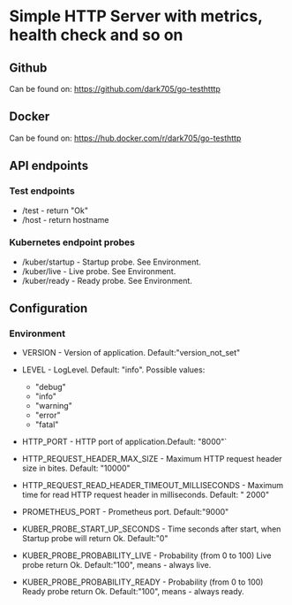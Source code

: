 # Simple HTTP Server with metrics, health check and so on

## Github

Can be found on: https://github.com/dark705/go-testhtttp

## Docker

Can be found on: https://hub.docker.com/r/dark705/go-testhttp

## API endpoints

### Test endpoints

* /test - return "Ok"
* /host - return hostname

### Kubernetes endpoint probes

* /kuber/startup - Startup probe. See Environment.
* /kuber/live - Live probe. See Environment.
* /kuber/ready - Ready probe. See Environment.

## Configuration

### Environment

* VERSION - Version of application. Default:"version_not_set"
* LEVEL - LogLevel. Default: "info". Possible values:

    - "debug"
    - "info"
    - "warning"
    - "error"
    - "fatal"

* HTTP_PORT - HTTP port of application.Default: "8000"`
* HTTP_REQUEST_HEADER_MAX_SIZE - Maximum HTTP request header size in bites. Default: "10000"
* HTTP_REQUEST_READ_HEADER_TIMEOUT_MILLISECONDS - Maximum time for read HTTP request header in milliseconds. Default: "
  2000"
* PROMETHEUS_PORT - Prometheus port. Default:"9000"

* KUBER_PROBE_START_UP_SECONDS - Time seconds after start, when Startup probe will return Ok. Default:"0"
* KUBER_PROBE_PROBABILITY_LIVE - Probability (from 0 to 100) Live probe return Ok. Default:"100", means - always live.
* KUBER_PROBE_PROBABILITY_READY - Probability (from 0 to 100) Ready probe return Ok. Default:"100", means - always
  ready. 
